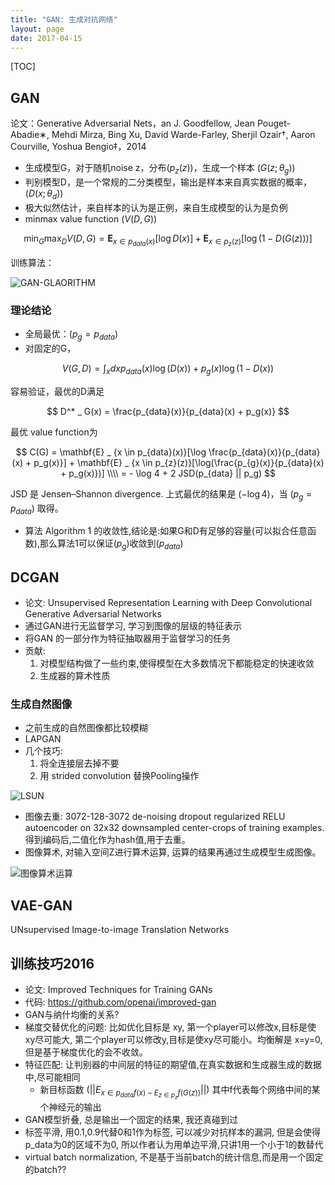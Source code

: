```yaml
---
title: "GAN: 生成对抗网络"
layout: page
date: 2017-04-15
---
```

[TOC]

## GAN
论文：Generative Adversarial Nets，an J. Goodfellow, Jean Pouget-Abadie∗, Mehdi Mirza, Bing Xu, David Warde-Farley, Sherjil Ozair†, Aaron Courville, Yoshua Bengio‡，2014

- 生成模型G，对于随机noise z，分布$(p_z(z))$，生成一个样本 $(G(z; \theta_g))$
- 判别模型D，是一个常规的二分类模型，输出是样本来自真实数据的概率，$(D(x; \theta_d))$
- 极大似然估计，来自样本的认为是正例，来自生成模型的认为是负例
- minmax value function $(V(D, G))$

$$
\min_G \max_D V(D, G) = \mathbf{E} _ {x \in p_{data}(x)}[\log D(x)] + \mathbf{E} _ {x \in p_{z}(z)}[\log(1-D(G(z)))]
$$

训练算法：

<img src="/wiki/static/images/gan-algo.png" alt="GAN-GLAORITHM"/>

### 理论结论
- 全局最优：$(p_g = p_{data})$
- 对固定的G，

$$
V(G,D) = \int_x dx p_{data}(x) \log(D(x)) + p_g(x) \log(1 - D(x))
$$

容易验证，最优的D满足

$$
D^* _ G(x) = \frac{p_{data}(x)}{p_{data}(x) + p_g(x)}
$$

最优 value function为

$$
C(G) = \mathbf{E} _ {x \in p_{data}(x)}[\log \frac{p_{data}(x)}{p_{data}(x) + p_g(x)}] + \mathbf{E} _ {x \in p_{z}(z)}[\log(\frac{p_{g}(x)}{p_{data}(x) + p_g(x)})] \\\\
= - \log 4 + 2 JSD(p_{data} || p_g)
$$

JSD 是 Jensen–Shannon divergence. 上式最优的结果是 $(-\log4)$，当 $(p_g = p_{data})$ 取得。

- 算法 Algorithm 1 的收敛性,结论是:如果G和D有足够的容量(可以拟合任意函数),那么算法1可以保证$(p_g)$收敛到$(p_{data})$


## DCGAN
- 论文: Unsupervised Representation Learning with Deep Convolutional Generative Adversarial Networks
- 通过GAN进行无监督学习, 学习到图像的层级的特征表示
- 将GAN 的一部分作为特征抽取器用于监督学习的任务
- 贡献:
    1. 对模型结构做了一些约束,使得模型在大多数情况下都能稳定的快速收敛
    2. 生成器的算术性质

### 生成自然图像
- 之前生成的自然图像都比较模糊
- LAPGAN
- 几个技巧:
    1. 将全连接层去掉不要
    2. 用 strided convolution 替换Pooling操作
    
![LSUN](/wiki/static/images/lsun.png)

- 图像去重: 3072-128-3072 de-noising dropout regularized RELU autoencoder on 32x32 downsampled center-crops of training examples. 得到编码后,二值化作为hash值,用于去重。
- 图像算术, 对输入空间Z进行算术运算, 运算的结果再通过生成模型生成图像。

![图像算术运算](/wiki/static/images/gan-vec-arithm.png)

## VAE-GAN
UNsupervised Image-to-image Translation Networks


## 训练技巧2016
- 论文: Improved Techniques for Training GANs
- 代码: <https://github.com/openai/improved-gan>
- GAN与纳什均衡的关系?
- 梯度交替优化的问题: 比如优化目标是 xy, 第一个player可以修改x,目标是使xy尽可能大, 第二个player可以修改y,目标是使xy尽可能小。均衡解是 x=y=0, 但是基于梯度优化的会不收敛。
- 特征匹配: 让判别器的中间层的特征的期望值,在真实数据和生成器生成的数据中,尽可能相同
    - 新目标函数 $(||E_{x \in p_{data}f(x) - E_{z \in p_{z}} f(G(z))}||)$ 其中f代表每个网络中间的某个神经元的输出
- GAN模型折叠, 总是输出一个固定的结果, 我还真碰到过
- 标签平滑, 用0.1,0.9代替0和1作为标签, 可以减少对抗样本的漏洞, 但是会使得p_data为0的区域不为0, 所以作者认为用单边平滑,只讲1用一个小于1的数替代
- virtual batch normalization, 不是基于当前batch的统计信息,而是用一个固定的batch??
